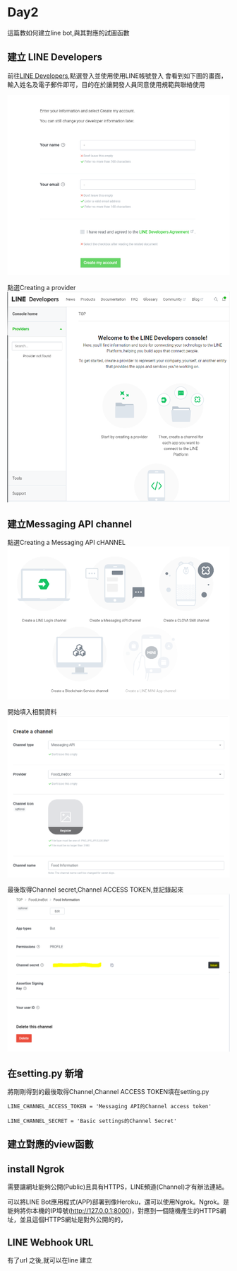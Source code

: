 # Day2 

這篇教如何建立line bot,與其對應的試圖函數


## 建立 LINE Developers

前往<a href = "https://developers.line.biz/zh-hant/">LINE Developers</a>,點選登入並使用使用LINE帳號登入
會看到如下圖的畫面，輸入姓名及電子郵件即可，目的在於讓開發人員同意使用規範與聯絡使用

<img src="1.PNG" alt="Smiley face">



點選Creating a provider
<img src="2.PNG" alt="Smiley face">
## 建立Messaging API channel

點選Creating a Messaging API cHANNEL
<img src="3.PNG" alt="Smiley face">

開始填入相關資料
<img src="4.PNG" alt="Smiley face">

最後取得Channel secret,Channel ACCESS TOKEN,並記錄起來
<img src="5.PNG" alt="Smiley face">


## 在setting.py 新增
將剛剛得到的最後取得Channel,Channel ACCESS TOKEN填在setting.py
```
LINE_CHANNEL_ACCESS_TOKEN = 'Messaging API的Channel access token'
 
LINE_CHANNEL_SECRET = 'Basic settings的Channel Secret'
```

## 建立對應的view函數



## install Ngrok

需要讓網址能夠公開(Public)且具有HTTPS，LINE頻道(Channel)才有辦法連結。

可以將LINE Bot應用程式(APP)部署到像Heroku，還可以使用Ngrok。Ngrok。是能夠將你本機的IP埠號(http://127.0.0.1:8000)，對應到一個隨機產生的HTTPS網址，並且這個HTTPS網址是對外公開的的，


## LINE Webhook URL
有了url 之後,就可以在line 建立
